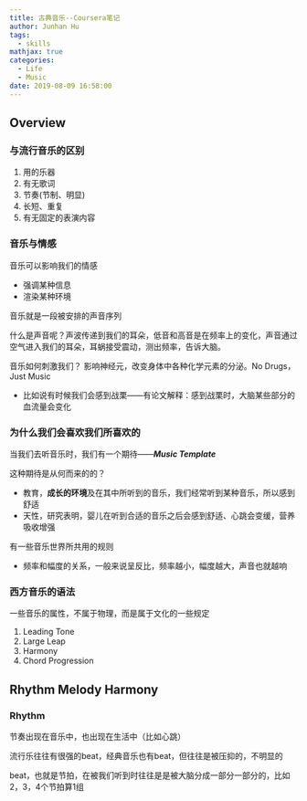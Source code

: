 ```yaml
---
title: 古典音乐--Coursera笔记
author: Junhan Hu
tags:
  - skills
mathjax: true
categories:
  - Life
  - Music
date: 2019-08-09 16:58:00
---
```


## Overview

### 与流行音乐的区别

1. 用的乐器
2. 有无歌词
3. 节奏(节制、明显)
4. 长短、重复
5. 有无固定的表演内容

<!-- more -->

### 音乐与情感

音乐可以影响我们的情感

* 强调某种信息 
* 渲染某种环境

音乐就是一段被安排的声音序列

什么是声音呢？声波传递到我们的耳朵，低音和高音是在频率上的变化，声音通过空气进入我们的耳朵，耳蜗接受震动，测出频率，告诉大脑。

音乐如何刺激我们？ 影响神经元，改变身体中各种化学元素的分泌。No Drugs，Just Music

* 比如说有时候我们会感到战栗——有论文解释：感到战栗时，大脑某些部分的血流量会变化

### 为什么我们会喜欢我们所喜欢的

当我们去听音乐时，我们有一个期待——***Music Template***

这种期待是从何而来的的？

* 教育，**成长的环境**及在其中所听到的音乐，我们经常听到某种音乐，所以感到舒适
* 天性，研究表明，婴儿在听到合适的音乐之后会感到舒适、心跳会变缓，营养吸收增强

有一些音乐世界所共用的规则 

* 频率和幅度的关系，一般来说呈反比，频率越小，幅度越大，声音也就越响

### 西方音乐的语法

一些音乐的属性，不属于物理，而是属于文化的一些规定

1. Leading Tone
2. Large Leap
3. Harmony
4. Chord Progression

## Rhythm Melody Harmony

### Rhythm

节奏出现在音乐中，也出现在生活中（比如心跳）

流行乐往往有很强的beat，经典音乐也有beat，但往往是被压抑的，不明显的

beat，也就是节拍，在被我们听到时往往是是被大脑分成一部分一部分的，比如2，3，4个节拍算1组